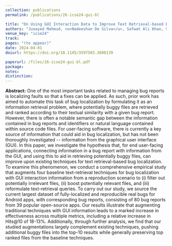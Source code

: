 ```yaml
---
collection: publications
permalink: /publications/26-icse24-gui-bl

title: "On Using GUI Interaction Data to Improve Text Retrieval-based Bug Localization"
authors: "Junayed Mahmud, <u>Nadeeshan De Silva</u>, Safwat Ali Khan, Seyed Hooman Mostafavi, S M Hasan Mansur, **Oscar Chaparro**, Andrian Marcus, and Kevin Moran"
venue_key: "icse24"
track: 
pages: "(to appear)"
date: 2024-04-01
doiurl: https://doi.org/10.1145/3597503.3608139

paperurl: /files/26-icse24-gui-bl.pdf
package: 
notes: 
distinction: 
---
```


**Abstract:** One of the most important tasks related to managing bug reports is localizing faults so that a fixes can be applied. As such, prior work has aimed to automate this task of bug localization by formulating it as an information retrieval problem, where potentially buggy files are retrieved and ranked according to their textual similarity with a given bug report. However, there is often a notable semantic gap between the information contained in bug reports and identifiers or natural language contained within source code files. For user-facing software, there is currently a key source of information that could aid in bug localization, but has not been thoroughly investigated -- information from the graphical user interface (GUI). In this paper, we investigate the hypothesis that, for end user-facing applications, connecting information in a bug report with information from the GUI, and using this to aid in retrieving potentially buggy files, can improve upon existing techniques for text retrieval-based bug localization. To examine this phenomenon, we conduct a comprehensive empirical study that augments four baseline text-retrieval techniques for bug localization with GUI interaction information from a reproduction scenario to (i) filter out potentially irrelevant files, (ii) boost potentially relevant files, and (iii) reformulate text-retrieval queries. To carry out our study, we source the current largest dataset of fully-localized and reproducible real bugs for Android apps, with corresponding bug reports, consisting of 80 bug reports from 39 popular open-source apps. Our results illustrate that augmenting traditional techniques with GUI information leads to a marked increase in effectiveness across multiple metrics, including a relative increase in Hits@10 of 18-13%. Additionally, through further analysis, we find that our studied augmentations largely complement existing techniques, pushing additional buggy files into the top-10 results while generally preserving top ranked files from the baseline techniques.